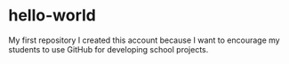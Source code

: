 # hello-world
My first repository
I created this account because I want to encourage my students to use GitHub for developing school projects.
